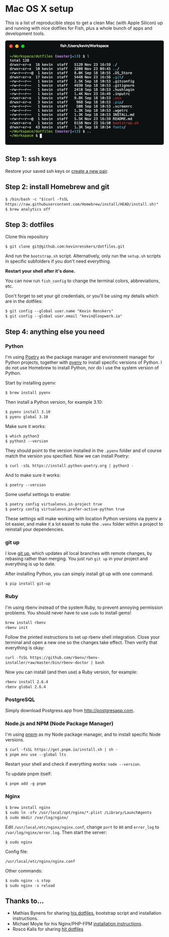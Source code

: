 # Mac OS X setup

This is a list of reproducible steps to get a clean Mac (with Apple Silicon) up and running with nice dotfiles for Fish, plus a whole bunch of apps and development tools.

![Fish theme](screenshot.png)

## Step 1: ssh keys

Restore your saved ssh keys or [create a new pair](https://help.github.com/articles/generating-a-new-ssh-key-and-adding-it-to-the-ssh-agent/).

## Step 2: install Homebrew and git

    $ /bin/bash -c "$(curl -fsSL https://raw.githubusercontent.com/Homebrew/install/HEAD/install.sh)"
    $ brew analytics off

## Step 3: dotfiles

Clone this repository

    $ git clone git@github.com:kevinrenskers/dotfiles.git

And run the `bootstrap.sh` script. Alternatively, only run the `setup.sh` scripts in specific subfolders if you don't need everything.

**Restart your shell after it's done.**

You can now run `fish_config` to change the terminal colors, abbreviations, etc.

Don't forget to set your git credentials, or you'll be using my details which are in the dotfiles:

    $ git config --global user.name "Kevin Renskers"
    $ git config --global user.email "kevin@loopwerk.io"

## Step 4: anything else you need

### Python

I'm using [Poetry](https://python-poetry.org) as the package manager and environment manager for Python projects, together with [pyenv](https://github.com/pyenv/pyenv) to install specific versions of Python. I do not use Homebrew to install Python, nor do I use the system version of Python.

Start by installing pyenv:

    $ brew install pyenv

Then install a Python version, for example 3.10:

    $ pyenv install 3.10
    $ pyenv global 3.10

Make sure it works:

    $ which python3
    $ python3 --version

They should point to the version installed in the `.pyenv` folder and of course match the version you specified. Now we can install Poetry:

    $ curl -sSL https://install.python-poetry.org | python3 -

And to make sure it works:

    $ poetry --version

Some useful settings to enable:

    $ poetry config virtualenvs.in-project true
    $ poetry config virtualenvs.prefer-active-python true

These settings will make working with location Python versions via pyenv a lot easier, and make it a lot easiet to nuke the `.venv` folder within a project to reinstall your dependencies.

### git up

I love [git up](https://github.com/msiemens/PyGitUp), which updates all local branches with remote changes, by rebasing rather than merging. You just run `git up` in your project and everything is up to date.

After installing Python, you can simply install git up with one command:

    $ pip install git-up

### Ruby

I'm using rbenv instead of the system Ruby, to prevent annoying permission problems. You should never have to use `sudo` to install gems!

```
brew install rbenv
rbenv init
```

Follow the printed instructions to set up rbenv shell integration. Close your terminal and open a new one so the changes take effect. Then verify that everything is okay:

```
curl -fsSL https://github.com/rbenv/rbenv-installer/raw/master/bin/rbenv-doctor | bash
```

Now you can install (and then use) a Ruby version, for example:

```
rbenv install 2.6.4
rbenv global 2.6.4
```

### PostgreSQL

Simply download Postgress.app from http://postgresapp.com.

### Node.js and NPM (Node Package Manager)

I'm using [pnpm](https://pnpm.io) as my Node package manager, and to install specific Node versions.

    $ curl -fsSL https://get.pnpm.io/install.sh | sh -
    $ pnpm env use --global lts

Restart your shell and check if everything works: `node --version`.

To update pnpm itself:

    $ pnpm add -g pnpm

### Nginx

    $ brew install nginx
    $ sudo ln -sfv /usr/local/opt/nginx/*.plist /Library/LaunchAgents
    $ sudo mkdir /var/log/nginx/

Edit `/usr/local/etc/nginx/nginx.conf`, change `port` to `80` and `error_log` to `/var/log/nginx/error.log`. Then start the server:

    $ sudo nginx

Config file:

    /usr/local/etc/nginx/nginx.conf

Other commands:

    $ sudo nginx -s stop
    $ sudo nginx -s reload

## Thanks to...

- Mathias Bynens for sharing [his dotfiles](https://github.com/mathiasbynens/dotfiles), bootstrap script and installation instructions.
- Michael Moyle for his Nginx/PHP-FPM [installation instructions](http://michaelmoyle.blogspot.com/2013/01/install-php-with-nginx-and-php-fpm.html).
- Rosco Kalis for sharing [hit dotfiles](https://github.com/rkalis/dotfiles)
